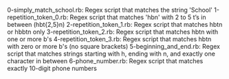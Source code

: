 0-simply_match_school.rb: Regex script that matches the string 'School'
1-repetition_token_0.rb: Regex script that matches 'hbn' with 2 to 5 t’s in between (hbt{2,5}n)
2-repetition_token_1.rb: Regex script that matches hbtn or hbbtn only
3-repetition_token_2.rb: Regex script that matches hbtn with one or more b's
4-repetition_token_3.rb: Regex script that matches hbtn with zero or more b's (no square brackets)
5-beginning_and_end.rb: Regex script that matches strings starting with h, ending with n, and exactly one character in between
6-phone_number.rb: Regex script that matches exactly 10-digit phone numbers
